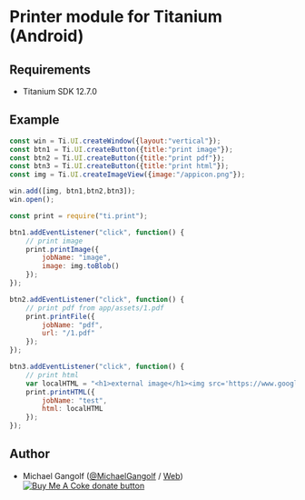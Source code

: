 # Printer module for Titanium (Android)

## Requirements

- Titanium SDK 12.7.0

## Example
```js
const win = Ti.UI.createWindow({layout:"vertical"});
const btn1 = Ti.UI.createButton({title:"print image"});
const btn2 = Ti.UI.createButton({title:"print pdf"});
const btn3 = Ti.UI.createButton({title:"print html"});
const img = Ti.UI.createImageView({image:"/appicon.png"});

win.add([img, btn1,btn2,btn3]);
win.open();

const print = require("ti.print");

btn1.addEventListener("click", function() {
	// print image
	print.printImage({
		jobName: "image",
		image: img.toBlob()
	});
});

btn2.addEventListener("click", function() {
	// print pdf from app/assets/1.pdf
	print.printFile({
		jobName: "pdf",
		url: "/1.pdf"
	});
});

btn3.addEventListener("click", function() {
	// print html
	var localHTML = "<h1>external image</h1><img src='https://www.google.com/images/branding/googlelogo/1x/googlelogo_color_272x92dp.png'/><br/><h2>local image</h2><img src='appicon.png'/>";
	print.printHTML({
		jobName: "test",
		html: localHTML
	});
});
```

## Author

- Michael Gangolf ([@MichaelGangolf](https://twitter.com/MichaelGangolf) / [Web](http://migaweb.de)) <span class="badge-buymeacoffee"><a href="https://www.buymeacoffee.com/miga" title="donate"><img src="https://img.shields.io/badge/buy%20me%20a%20coke-donate-orange.svg" alt="Buy Me A Coke donate button" /></a></span>
